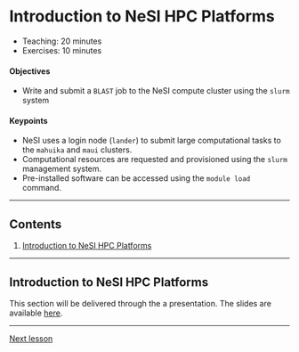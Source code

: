 # Introduction to NeSI HPC Platforms

* Teaching: 20 minutes
* Exercises: 10 minutes

#### Objectives

* Write and submit a `BLAST` job to the NeSI compute cluster using the `slurm` system

#### Keypoints

* NeSI uses a login node (`lander`) to submit large computational tasks to the `mahuika` and `maui` clusters.
* Computational resources are requested and provisioned using the `slurm` management system.
* Pre-installed software can be accessed using the `module load` command.

---

## Contents

1. [Introduction to NeSI HPC Platforms](#introduction-to-nesi-hpc-platforms)

---

## Introduction to NeSI HPC Platforms

This section will be delivered through the a presentation. The slides are available [here]().

---

[Next lesson](04-working-with-illumina-data.md)
